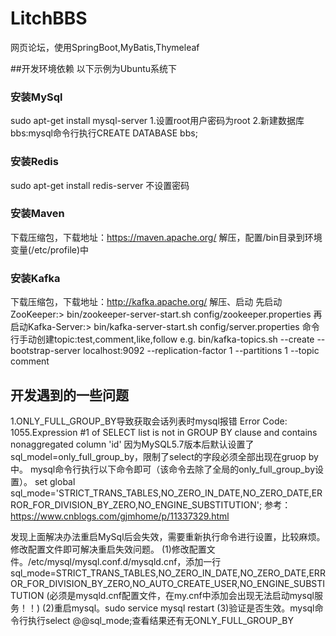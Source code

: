 # LitchBBS

网页论坛，使用SpringBoot,MyBatis,Thymeleaf

##开发环境依赖
以下示例为Ubuntu系统下
### 安装MySql
sudo apt-get install mysql-server
1.设置root用户密码为root
2.新建数据库bbs:mysql命令行执行CREATE DATABASE bbs;

### 安装Redis
sudo apt-get install redis-server
不设置密码

### 安装Maven
下载压缩包，下载地址：https://maven.apache.org/
解压，配置/bin目录到环境变量(/etc/profile)中

### 安装Kafka
下载压缩包，下载地址：http://kafka.apache.org/
解压、启动
先启动ZooKeeper:> bin/zookeeper-server-start.sh config/zookeeper.properties
再启动Kafka-Server:> bin/kafka-server-start.sh config/server.properties
命令行手动创建topic:test,comment,like,follow
e.g. bin/kafka-topics.sh --create --bootstrap-server localhost:9092 --replication-factor 1 --partitions 1 --topic comment





## 开发遇到的一些问题
1.ONLY_FULL_GROUP_BY导致获取会话列表时mysql报错
Error Code: 1055.Expression #1 of SELECT list is not in GROUP BY clause and contains nonaggregated column 'id'
因为MySQL5.7版本后默认设置了sql_model=only_full_group_by，限制了select的字段必须全部出现在gruop by中。
mysql命令行执行以下命令即可（该命令去除了全局的only_full_group_by设置）。
set global sql_mode='STRICT_TRANS_TABLES,NO_ZERO_IN_DATE,NO_ZERO_DATE,ERROR_FOR_DIVISION_BY_ZERO,NO_ENGINE_SUBSTITUTION';
参考：https://www.cnblogs.com/gjmhome/p/11337329.html

发现上面解决办法重启MySql后会失效，需要重新执行命令进行设置，比较麻烦。修改配置文件即可解决重启失效问题。
(1)修改配置文件。/etc/mysql/mysql.conf.d/mysqld.cnf，添加一行
  sql_mode=STRICT_TRANS_TABLES,NO_ZERO_IN_DATE,NO_ZERO_DATE,ERROR_FOR_DIVISION_BY_ZERO,NO_AUTO_CREATE_USER,NO_ENGINE_SUBSTITUTION
  (必须是mysqld.cnf配置文件，在my.cnf中添加会出现无法启动mysql服务！！)
(2)重启mysql。sudo service mysql restart
(3)验证是否生效。mysql命令行执行select @@sql_mode;查看结果还有无ONLY_FULL_GROUP_BY


